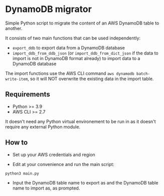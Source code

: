 # DynamoDB migrator

Simple Python script to migrate the content of an AWS DynamoDB table to another.

It consists of two main functions that can be used independently:
- `export_ddb` to export data from a DynamoDB database
- `import_ddb_from_ddb_json` (or `import_ddb_from_dict_json` if the data to import is not in DynamoDB format already) to import data to a DynamoDB database

The import functions use the AWS CLI command `aws dynamodb batch-write-item`, so it will NOT overwrite the existing data in the import table.

## Requirements

- Python >= 3.9
- AWS CLI >= 2.7

It doesn't need any Python virtual environement to be run in as it doesn't require any external Python module.

## How to

- Set up your AWS credentials and region

- Edit at your convenience and run the main script:
```bash
python3 main.py
```

- Input the DynamoDB table name to export as and the DynamoDB table name to import as, as prompted.
